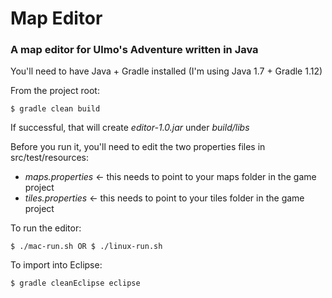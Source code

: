 # Map Editor
### A map editor for Ulmo's Adventure written in Java

You'll need to have Java + Gradle installed (I'm using Java 1.7 + Gradle 1.12)

From the project root:
```
$ gradle clean build
```

If successful, that will create *editor-1.0.jar* under *build/libs*

Before you run it, you'll need to edit the two properties files in src/test/resources:
* *maps.properties* <- this needs to point to your maps folder in the game project
* *tiles.properties* <- this needs to point to your tiles folder in the game project

To run the editor:
```
$ ./mac-run.sh OR $ ./linux-run.sh
```


To import into Eclipse:
```
$ gradle cleanEclipse eclipse
```
